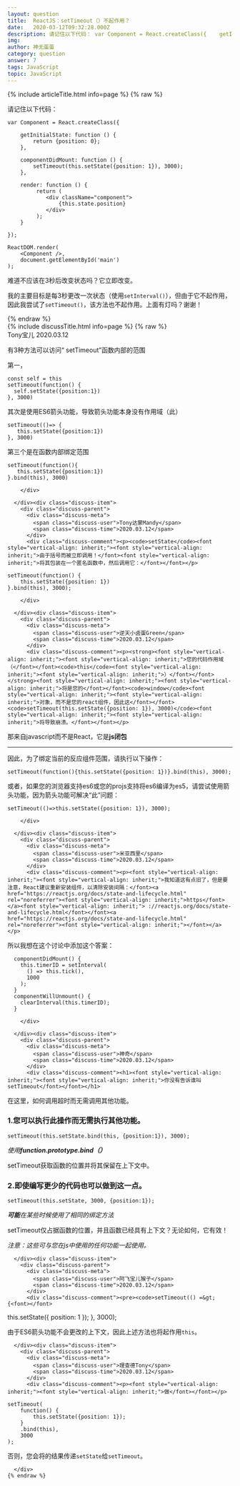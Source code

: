 ```yaml
---
layout: question
title:  ReactJS：setTimeout（）不起作用？
date:   2020-03-12T09:32:28.000Z
description: 请记住以下代码： var Component = React.createClass({    getInitialState  function...
img: 
author: 神无蛋蛋
category: question
answer: 7
tags: JavaScript
topic: JavaScript
---
```

<div class="article-root">
  <div class="article">
    {% include articleTitle.html info=page %}
    {% raw %}
    <div class="article-content"><p><font style="vertical-align: inherit;"><font style="vertical-align: inherit;">请记住以下代码： </font></font></p>

<pre><code>var Component = React.createClass({<font></font>
<font></font>
    getInitialState: function () {<font></font>
        return {position: 0};    <font></font>
    },<font></font>
<font></font>
    componentDidMount: function () {<font></font>
        setTimeout(this.setState({position: 1}), 3000);<font></font>
    },<font></font>
<font></font>
    render: function () {<font></font>
         return (<font></font>
            &lt;div className="component"&gt;<font></font>
                {this.state.position}<font></font>
            &lt;/div&gt;<font></font>
         ); <font></font>
    }<font></font>
<font></font>
});<font></font>
<font></font>
ReactDOM.render(<font></font>
    &lt;Component /&gt;,<font></font>
    document.getElementById('main')<font></font>
);<font></font>
</code></pre>

<p><font style="vertical-align: inherit;"><font style="vertical-align: inherit;">难道不应该在3秒后改变状态吗？</font><font style="vertical-align: inherit;">它立即改变。</font></font></p>

<p><font style="vertical-align: inherit;"><font style="vertical-align: inherit;">我的主要目标是每3秒更改一次状态（使用</font></font><code>setInterval()</code><font style="vertical-align: inherit;"><font style="vertical-align: inherit;">），但由于它不起作用，因此我尝试了</font></font><code>setTimeout()</code><font style="vertical-align: inherit;"><font style="vertical-align: inherit;">，该方法也不起作用。</font><font style="vertical-align: inherit;">上面有灯吗？</font><font style="vertical-align: inherit;">谢谢！</font></font></p></div>
    {% endraw %}
  </div>

  <div class="discuss-wrapper">
    {% include discussTitle.html info=page %}
    {% raw %}
    <div class="discuss-item">
        <div class="discuss-parent">
          <div class="discuss-meta">
            <span class="discuss-user">Tony宝儿</span>
            <span class="discuss-time">2020.03.12</span>
          </div>
          <div class="discuss-comment"><p><font style="vertical-align: inherit;"><font style="vertical-align: inherit;">有3种方法可以访问“ setTimeout”函数内部的范围</font></font></p>

<p><font style="vertical-align: inherit;"><font style="vertical-align: inherit;">第一，</font></font></p>

<pre><code>const self = this<font></font>
setTimeout(function() {<font></font>
  self.setState({position:1})<font></font>
}, 3000)<font></font>
</code></pre>

<p><font style="vertical-align: inherit;"><font style="vertical-align: inherit;">其次是使用ES6箭头功能，导致箭头功能本身没有作用域（此）</font></font></p>

<pre><code>setTimeout(()=&gt; {<font></font>
   this.setState({position:1})<font></font>
}, 3000)<font></font>
</code></pre>

<p><font style="vertical-align: inherit;"><font style="vertical-align: inherit;">第三个是在函数内部绑定范围</font></font></p>

<pre><code>setTimeout(function(){<font></font>
   this.setState({position:1})<font></font>
}.bind(this), 3000)<font></font>
</code></pre></div>
        </div>
        
      </div><div class="discuss-item">
        <div class="discuss-parent">
          <div class="discuss-meta">
            <span class="discuss-user">Tony达蒙Mandy</span>
            <span class="discuss-time">2020.03.12</span>
          </div>
          <div class="discuss-comment"><p><code>setState</code><font style="vertical-align: inherit;"><font style="vertical-align: inherit;">由于括号而被立即调用！</font><font style="vertical-align: inherit;">将其包装在一个匿名函数中，然后调用它：</font></font></p>

<pre><code>setTimeout(function() {<font></font>
    this.setState({position: 1})<font></font>
}.bind(this), 3000);<font></font>
</code></pre></div>
        </div>
        
      </div><div class="discuss-item">
        <div class="discuss-parent">
          <div class="discuss-meta">
            <span class="discuss-user">逆天小卤蛋Green</span>
            <span class="discuss-time">2020.03.12</span>
          </div>
          <div class="discuss-comment"><p><strong><font style="vertical-align: inherit;"><font style="vertical-align: inherit;">您的代码作用域（</font></font><code>this</code><font style="vertical-align: inherit;"><font style="vertical-align: inherit;">）</font></font></strong><font style="vertical-align: inherit;"><font style="vertical-align: inherit;">将是您的</font></font><code>window</code><font style="vertical-align: inherit;"><font style="vertical-align: inherit;">对象，而不是您的react组件，因此这</font></font><code>setTimeout(this.setState({position: 1}), 3000)</code><font style="vertical-align: inherit;"><font style="vertical-align: inherit;">将导致崩溃。</font></font></p>

<p><font style="vertical-align: inherit;"><font style="vertical-align: inherit;">那来自javascript而不是React，它是</font></font><strong><font style="vertical-align: inherit;"><font style="vertical-align: inherit;">js闭包</font></font></strong></p>

<hr>

<p><font style="vertical-align: inherit;"><font style="vertical-align: inherit;">因此，为了绑定当前的反应组件范围，请执行以下操作：</font></font></p>

<pre><code>setTimeout(function(){this.setState({position: 1})}.bind(this), 3000);
</code></pre>

<p><font style="vertical-align: inherit;"><font style="vertical-align: inherit;">或者，如果您的浏览器支持es6或您的projs支持将es6编译为es5，请尝试使用箭头功能，因为箭头功能可解决“此”问题：</font></font></p>

<pre><code>setTimeout(()=&gt;this.setState({position: 1}), 3000);
</code></pre></div>
        </div>
        
      </div><div class="discuss-item">
        <div class="discuss-parent">
          <div class="discuss-meta">
            <span class="discuss-user">米亚西里</span>
            <span class="discuss-time">2020.03.12</span>
          </div>
          <div class="discuss-comment"><p><font style="vertical-align: inherit;"><font style="vertical-align: inherit;">我知道这有点旧了，但是要注意，React建议重新安装组件，以清除安装间隔：</font><a href="https://reactjs.org/docs/state-and-lifecycle.html" rel="noreferrer"><font style="vertical-align: inherit;">https</font></a><font style="vertical-align: inherit;"> ://reactjs.org/docs/state-and-lifecycle.html</font></font><a href="https://reactjs.org/docs/state-and-lifecycle.html" rel="noreferrer"><font style="vertical-align: inherit;"></font></a></p>

<p><font style="vertical-align: inherit;"><font style="vertical-align: inherit;">所以我想在这个讨论中添加这个答案：</font></font></p>

<pre><code>  componentDidMount() {<font></font>
    this.timerID = setInterval(<font></font>
      () =&gt; this.tick(),<font></font>
      1000<font></font>
    );<font></font>
  }<font></font>
  componentWillUnmount() {<font></font>
    clearInterval(this.timerID);<font></font>
  }<font></font>
</code></pre></div>
        </div>
        
      </div><div class="discuss-item">
        <div class="discuss-parent">
          <div class="discuss-meta">
            <span class="discuss-user">神奇</span>
            <span class="discuss-time">2020.03.12</span>
          </div>
          <div class="discuss-comment"><h1><font style="vertical-align: inherit;"><font style="vertical-align: inherit;">你没有告诉谁叫setTimeout</font></font></h1>

<p><font style="vertical-align: inherit;"><font style="vertical-align: inherit;">在这里，如何调用超时而无需调用其他功能。</font></font></p>

<h3><font style="vertical-align: inherit;"><font style="vertical-align: inherit;">1.您可以执行此操作而无需执行其他功能。</font></font></h3>

<pre><code>setTimeout(this.setState.bind(this, {position:1}), 3000);
</code></pre>

<p><em><font style="vertical-align: inherit;"><font style="vertical-align: inherit;">使用</font></font><strong><font style="vertical-align: inherit;"><font style="vertical-align: inherit;">function.prototype.bind（）</font></font></strong></em></p>

<p><font style="vertical-align: inherit;"><font style="vertical-align: inherit;">setTimeout获取函数的位置并将其保留在上下文中。</font></font></p>

<h3><font style="vertical-align: inherit;"><font style="vertical-align: inherit;">2.即使编写更少的代码也可以做到这一点。</font></font></h3>

<pre><code>setTimeout(this.setState, 3000, {position:1});
</code></pre>

<p><strong><em><font style="vertical-align: inherit;"><font style="vertical-align: inherit;">可能</font></font></em></strong><em><font style="vertical-align: inherit;"><font style="vertical-align: inherit;">在某些时候使用了相同的绑定方法</font></font></em></p>

<p><font style="vertical-align: inherit;"><font style="vertical-align: inherit;">setTimeout仅占据函数的位置，并且函数已经具有上下文？</font><font style="vertical-align: inherit;">无论如何，它有效！</font></font></p>

<p><em><font style="vertical-align: inherit;"><font style="vertical-align: inherit;">注意：这些可与您在js中使用的任何功能一起使用。</font></font></em></p></div>
        </div>
        
      </div><div class="discuss-item">
        <div class="discuss-parent">
          <div class="discuss-meta">
            <span class="discuss-user">阿飞宝儿猴子</span>
            <span class="discuss-time">2020.03.12</span>
          </div>
          <div class="discuss-comment"><pre><code>setTimeout(() =&gt; {<font></font>
  this.setState({ position: 1 });<font></font>
}, 3000);<font></font>
</code></pre>

<p><font style="vertical-align: inherit;"><font style="vertical-align: inherit;">由于ES6箭头功能不会更改的上下文，因此上述方法也将起作用</font></font><code>this</code><font style="vertical-align: inherit;"><font style="vertical-align: inherit;">。</font></font></p></div>
        </div>
        
      </div><div class="discuss-item">
        <div class="discuss-parent">
          <div class="discuss-meta">
            <span class="discuss-user">理查德Tony</span>
            <span class="discuss-time">2020.03.12</span>
          </div>
          <div class="discuss-comment"><p><font style="vertical-align: inherit;"><font style="vertical-align: inherit;">做</font></font></p>

<pre><code>setTimeout(<font></font>
    function() {<font></font>
        this.setState({position: 1});<font></font>
    }<font></font>
    .bind(this),<font></font>
    3000<font></font>
);<font></font>
</code></pre>

<p><font style="vertical-align: inherit;"><font style="vertical-align: inherit;">否则，您会将的结果传递</font></font><code>setState</code><font style="vertical-align: inherit;"><font style="vertical-align: inherit;">给</font></font><code>setTimeout</code><font style="vertical-align: inherit;"><font style="vertical-align: inherit;">。</font></font></p></div>
        </div>
        
      </div>
    {% endraw %}
  </div>
<div>
